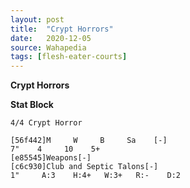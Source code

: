 ```yaml
---
layout: post
title:  "Crypt Horrors"
date:   2020-12-05
source: Wahapedia
tags: [flesh-eater-courts]
---
```


**Crypt Horrors**

**Stat Block**
```
4/4 Crypt Horror
```

```
[56f442]M     W     B     Sa    [-]
7"    4     10    5+    
[e85545]Weapons[-]
[c6c930]Club and Septic Talons[-]
1"     A:3    H:4+   W:3+   R:-    D:2   
```


